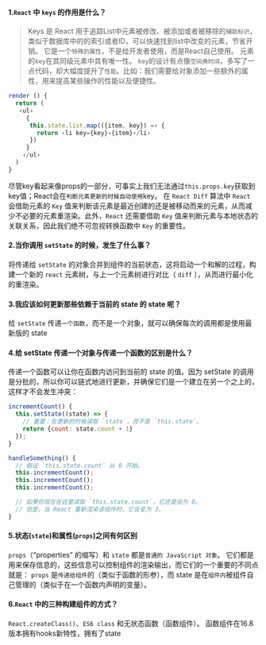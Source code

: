 #### 1.`React` 中 `keys` 的作用是什么？
>Keys 是 React 用于追踪List中元素被修改、被添加或者被移除的`辅助标识`，类似于数据库中的的索引或者ID，可以快速找到list中改变的元素，节省开销。
>它是一个`特殊的属性`，不是给开发者使用，而是React自己使用。
>元素的`key`在其同级元素中具有唯一性。
>`key`的设计有点像`空间换时间`，多写了一点代码，却大幅度提升了`性能`。比如：我们需要给对象添加一些额外的属性，用来提高某些操作的性能以及便捷性。

```javascript
render () {
  return (
   ‹ul›
     {
      this.state.list.map(({item, key}) =› {
        return ‹li key={key}›{item}‹/li›
      })
     }
    ‹/ul›
  )
}
```

尽管key看起来像props的一部分，可事实上我们无法通过`this.props.key`获取到key值；React会在`判断元素更新的时候自动使用`key。
在 `React Diff` 算法中 `React` 会借助元素的 `Key` 值来判断该元素是最近创建的还是被移动而来的元素，从而减少不必要的元素重渲染。此外，`React` 还需要借助 `Key` 值来判断元素与本地状态的关联关系，因此我们绝不可忽视转换函数中 `Key` 的重要性。


#### 2.当你调用 `setState` 的时候，发生了什么事？

将传递给 `setState` 的对象合并到组件的当前状态，这将启动一个和解的过程，构建一个新的 `react` 元素树，与上一个元素树进行对比（ `diff` ），从而进行最小化的重渲染。

#### 3.我应该如何更新那些依赖于当前的 state 的 state 呢？

给 `setState` 传递`一个函数`，而不是一个对象，就可以确保每次的调用都是使用最新版的 state

#### 4.给 setState 传递一个对象与传递一个函数的区别是什么？
传递一个函数可以让你在函数内访问到当前的 state 的值。因为 setState 的调用是分批的，所以你可以链式地进行更新，并确保它们是一个建立在另一个之上的，这样才不会发生冲突：

```javascript
incrementCount() {
  this.setState((state) => {
    // 重要：在更新的时候读取 `state`，而不是 `this.state`。
    return {count: state.count + 1}
  });
}

handleSomething() {
  // 假设 `this.state.count` 从 0 开始。
  this.incrementCount();
  this.incrementCount();
  this.incrementCount();

  // 如果你现在在这里读取 `this.state.count`，它还是会为 0。
  // 但是，当 React 重新渲染该组件时，它会变为 3。
}
```

#### 5.状态(`state`)和属性(`props`)之间有何区别

`props`（“properties” 的缩写）和 `state` 都是`普通的 JavaScript 对象`。
它们都是用来保存信息的，这些信息可以控制组件的渲染输出，而它们的一个重要的不同点就是：
`props` 是`传递给组件`的（类似于函数的形参），而 state 是在`组件内`被组件自己管理的（类似于在一个函数内声明的变量）。

#### 6.`React` 中的三种构建组件的方式？

`React.createClass()`、`ES6 class` 和无状态函数（函数组件）。
函数组件在16.8版本拥有hooks新特性，拥有了state


